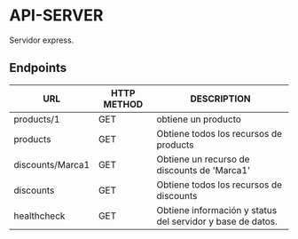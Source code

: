 # API-SERVER

Servidor express.

## Endpoints

| URL              | HTTP METHOD | DESCRIPTION                                                |
| ---------------- | ----------- | ---------------------------------------------------------- |
| products/1       | GET         | obtiene un producto                                        |
| products         | GET         | Obtiene todos los recursos de products                     |
| discounts/Marca1 | GET         | Obtiene un recurso de discounts de 'Marca1'                |
| discounts        | GET         | Obtiene todos los recursos de discounts                    |
| healthcheck      | GET         | Obtiene información y status del servidor y base de datos. |
